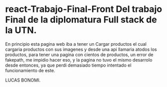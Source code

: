# react-Trabajo-Final-Front Del trabajo Final de la diplomatura Full stack de la UTN.

En principio esta pagina web iba  a tener un Cargar productos el cual cargaria productos con sus imagenes y desde una api llamaria atodos los productos, para tener una pagina con cientos de productos, un error de fakepath, me impidio hacer eso, y la pagina no tuvo el mismo desarrolo desde entonces, ya que perdi demasiado tiempo intentado el funcionamiento de este.



LUCAS BONOMI.

